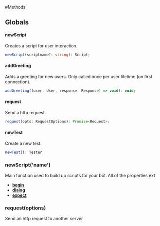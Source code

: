 #Methods
## Globals
#### newScript
Creates a script for user interaction.
```typescript
newScript(scriptname?: string): Script;
```
#### addGreeting
Adds a greeting for new users. Only called once per user lifetime (on first connection).
```javascript
addGreeting((user: User, response: Response) => void): void;
```
#### request
Send a http request.
```typescript
request(opts: RequestOptions): Promise<Request>;
```
#### newTest
Create a new test.
```typescript
newTest(): Tester
```


### newScript('name')
Main function used to build up scripts for your bot. All of the properties ext

* [**begin**](/api/newscript.md#begin)
* [**dialog**](/api/newscript.md#dialog)
* [**expect**](/api/newscript.md#expect)


### request(options)
Send an http request to another server